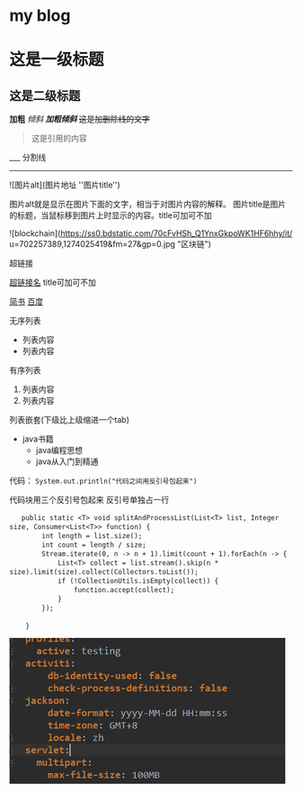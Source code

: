 # my blog

# 这是一级标题
## 这是二级标题
**加粗**
*倾斜*
***加粗倾斜***
~~这是加删除线的文字~~

>这是引用的内容


___ 分割线
____

![图片alt](图片地址 ''图片title'')

图片alt就是显示在图片下面的文字，相当于对图片内容的解释。
图片title是图片的标题，当鼠标移到图片上时显示的内容。title可加可不加

![blockchain](https://ss0.bdstatic.com/70cFvHSh_Q1YnxGkpoWK1HF6hhy/it/
u=702257389,1274025419&fm=27&gp=0.jpg "区块链")


超链接

[超链接名](超链接地址 "超链接title")
title可加可不加


[简书](http://jianshu.com)
[百度](http://baidu.com)



无序列表
* 列表内容
* 列表内容

有序列表
1. 列表内容
2. 列表内容

列表嵌套(下级比上级缩进一个tab)
* java书籍   
    * java编程思想
    * java从入门到精通
    
代码：
`System.out.println("代码之间用反引号包起来")`

代码块用三个反引号包起来  反引号单独占一行
```
   public static <T> void splitAndProcessList(List<T> list, Integer size, Consumer<List<T>> function) {
        int length = list.size();
        int count = length / size;
        Stream.iterate(0, n -> n + 1).limit(count + 1).forEach(n -> {
            List<T> collect = list.stream().skip(n * size).limit(size).collect(Collectors.toList());
            if (!CollectionUtils.isEmpty(collect)) {
                function.accept(collect);
            }
        });

    }
```
![avatar](https://raw.githubusercontent.com/lucky-zhao/blog/master/img/QQ%E6%88%AA%E5%9B%BE20190527180746.png?token=AK4KFZQP3IT2UFZT3TFQHEK45O4RW)
